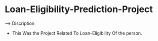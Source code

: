 # Loan-Eligibility-Prediction-Project

--> Discription
* This Was the Project Related To Loan-Eligibility Of the person.
